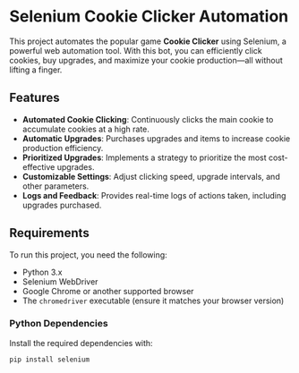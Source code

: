 # Selenium Cookie Clicker Automation

This project automates the popular game **Cookie Clicker** using Selenium, a powerful web automation tool. With this bot, you can efficiently click cookies, buy upgrades, and maximize your cookie production—all without lifting a finger.

## Features

- **Automated Cookie Clicking**: Continuously clicks the main cookie to accumulate cookies at a high rate.
- **Automatic Upgrades**: Purchases upgrades and items to increase cookie production efficiency.
- **Prioritized Upgrades**: Implements a strategy to prioritize the most cost-effective upgrades.
- **Customizable Settings**: Adjust clicking speed, upgrade intervals, and other parameters.
- **Logs and Feedback**: Provides real-time logs of actions taken, including upgrades purchased.

## Requirements

To run this project, you need the following:

- Python 3.x
- Selenium WebDriver
- Google Chrome or another supported browser
- The `chromedriver` executable (ensure it matches your browser version)

### Python Dependencies

Install the required dependencies with:

```bash
pip install selenium
